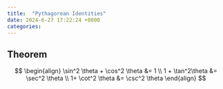 ```yaml
---
title:  "Pythagorean Identities"
date: 2024-6-27 17:22:24 +0800
categories: 
---
```

## Theorem
$$
\begin{align}
\sin^2 \theta + \cos^2 \theta &= 1 \\
1 + \tan^2\theta &= \sec^2 \theta \\
1+ \cot^2 \theta &= \csc^2 \theta
\end{align}
$$